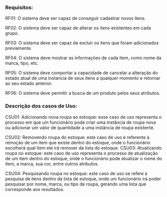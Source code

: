 ### Requisitos:
RF01: O sistema deve ser capaz de conseguir cadastrar novos itens. 

RF02: O sistema deve ser capaz de alterar os itens existentes em cada grupo. 

RF03: O sistema deve ser capaz de excluir os itens que foram adicionados previamente. 

RF04: O sistema deve mostrar as informações de cada item, como nome da marca, tipo, etc. 

RF05: O sistema deve comportar a capacidade de cancelar a alteração do estado atual de uma instancia de seus itens a qualquer momento e retornar ao seu estado anterior. 

RF06: O sistema deve permitir a busca de um produto pelos seus atributos. 

### Descrição dos casos de Uso:
CSU01: Adicionando nova roupa ao estoque: esse caso de uso representa o processo em que um funcionário pode criar uma instância de roupa nova ou adicionar um valor de quantidade a uma instância de roupa existente. 

CSU02: Removendo roupa do estoque: este caso de uso é referente à remoção de um item que existe dentro do estoque, onde o funcionário escolherá qual item ele irá remover da lista do estoque. 
CSU03: Atualizando roupa no estoque: este caso de uso representa o processo de atualização de um item dentro do estoque, onde o funcionário pode atualizar o nome do item, a marca, sua cor, entre outros atributos. 

CSU04: Pesquisando roupa no estoque: este caso de uso se refere à pesquisa de itens dentro da lista de estoque, onde um funcionário irá poder pesquisar por nome, marca, ou tipo de roupa, gerando uma lista que corresponde aos resultados. 
